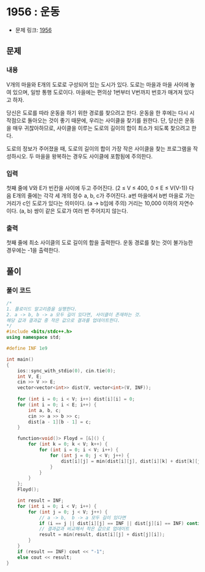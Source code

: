 # 1956 : 운동
- 문제 링크: [1956](https://www.acmicpc.net/problem/1956)

## 문제
### 내용
V개의 마을와 E개의 도로로 구성되어 있는 도시가 있다. 도로는 마을과 마을 사이에 놓여 있으며, 일방 통행 도로이다. 마을에는 편의상 1번부터 V번까지 번호가 매겨져 있다고 하자.

당신은 도로를 따라 운동을 하기 위한 경로를 찾으려고 한다. 운동을 한 후에는 다시 시작점으로 돌아오는 것이 좋기 때문에, 우리는 사이클을 찾기를 원한다. 단, 당신은 운동을 매우 귀찮아하므로, 사이클을 이루는 도로의 길이의 합이 최소가 되도록 찾으려고 한다.

도로의 정보가 주어졌을 때, 도로의 길이의 합이 가장 작은 사이클을 찾는 프로그램을 작성하시오. 두 마을을 왕복하는 경우도 사이클에 포함됨에 주의한다.

### 입력
첫째 줄에 V와 E가 빈칸을 사이에 두고 주어진다. (2 ≤ V ≤ 400, 0 ≤ E ≤ V(V-1)) 다음 E개의 줄에는 각각 세 개의 정수 a, b, c가 주어진다. a번 마을에서 b번 마을로 가는 거리가 c인 도로가 있다는 의미이다. (a → b임에 주의) 거리는 10,000 이하의 자연수이다. (a, b) 쌍이 같은 도로가 여러 번 주어지지 않는다.

### 출력
첫째 줄에 최소 사이클의 도로 길이의 합을 출력한다. 운동 경로를 찾는 것이 불가능한 경우에는 -1을 출력한다.

## 풀이
### 풀이 코드
```cpp
/*
1. 플로이드 알고리즘을 실행한다.
2. a -> b, b -> a 모두 길이 있다면, 사이클이 존재하는 것.
해당 값과 결과값 중 작은 값으로 결과를 업데이트한다.
*/
#include <bits/stdc++.h>
using namespace std;

#define INF 1e9

int main()
{
	ios::sync_with_stdio(0), cin.tie(0);
	int V, E;
	cin >> V >> E;
	vector<vector<int>> dist(V, vector<int>(V, INF));
	
	for (int i = 0; i < V; i++) dist[i][i] = 0;
	for (int i = 0; i < E; i++) {
		int a, b, c;
		cin >> a >> b >> c;
		dist[a - 1][b - 1] = c;
	}

	function<void()> Floyd = [&]() {
		for (int k = 0; k < V; k++) {
			for (int i = 0; i < V; i++) {
				for (int j = 0; j < V; j++) {
					dist[i][j] = min(dist[i][j], dist[i][k] + dist[k][j]);
				}
			}
		}
	};
	Floyd();

	int result = INF;
	for (int i = 0; i < V; i++) {
		for (int j = 0; j < V; j++) {
            // a -> b,  b -> a 모두 길이 있다면
			if (i == j || dist[i][j] == INF || dist[j][i] == INF) continue;
            // 결과값과 비교해서 작은 값으로 업데이트
			result = min(result, dist[i][j] + dist[j][i]);
		}
	}
	if (result == INF) cout << "-1";
	else cout << result;
}
```